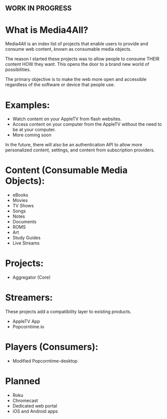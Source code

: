 ## WORK IN PROGRESS

# What is Media4All?
Media4All is an index list of projects that enable users to provide and consume web content, known as consumable
media objects.

The reason I started these projects was to allow people to consume THEIR content HOW they want.
This opens the door to a brand new world of possibilities.

The primary objective is to make the web more open and accessible regardless of the software or device that people use.

# Examples:
  * Watch content on your AppleTV from flash websites.
  * Access content on your computer from the AppleTV without the need to be at your computer.
  * More coming soon

In the future, there will also be an authentication API to allow more personalized content, settings, and
content from subscription providers.

# Content (Consumable Media Objects):
* eBooks
* Movies
* TV Shows
* Songs
* Notes
* Documents
* ROMS
* Art
* Study Guides
* Live Streams

# Projects:
* Aggregator (Core)

# Streamers: 
These projects add a compatibility layer to existing products.
* AppleTV App
* Popcorntime.io

# Players (Consumers):
* Modified Popcorntime-desktop

# Planned
* Roku
* Chromecast
* Dedicated web portal
* iOS and Android apps
